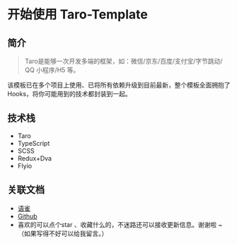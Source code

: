 # 开始使用 Taro-Template

## 简介

> Taro是能够一次开发多端的框架，如：微信/京东/百度/支付宝/字节跳动/ QQ 小程序/H5 等。

该模板已在多个项目上使用、已将所有依赖升级到目前最新，整个模板全面拥抱了Hooks，将你可能用到的技术都封装到一起。

## 技术栈

- Taro
- TypeScript
- SCSS
- Redux+Dva
- Flyio

## 关联文档

- [语雀](https://www.yuque.com/nangdie/wdisqd)
- [Github](https://github.com/nangdie/taro-template)
- 喜欢的可以点个star 、收藏什么的，不迷路还可以接收更新信息。谢谢啦 ~ （如果写得不好可以给我留言。）
